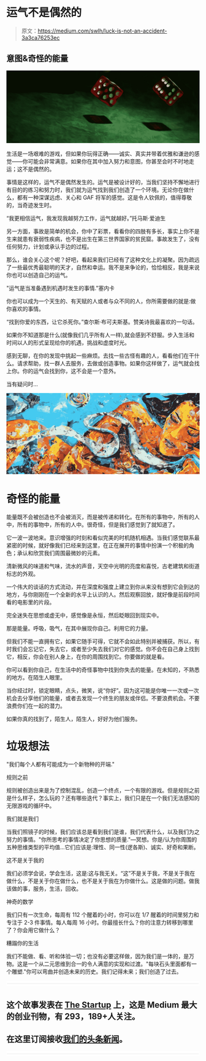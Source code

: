 # 运气不是偶然的

> 原文：<https://medium.com/swlh/luck-is-not-an-accident-3a3ca76253ec>

## 意图&奇怪的能量

![](img/0bd99f375f974ea62f674fa7be02d042.png)

生活是一场艰难的游戏，但如果你玩得正确——诚实、真实并带着优雅和谦逊的感觉——你可能会非常满意。如果你在其中加入努力和意图，你甚至会时不时地走运；这不是偶然的。

事情是这样的，运气不是偶然发生的。运气是被设计好的，当我们坚持不懈地进行有目的的练习和努力时，我们就为运气找到我们创造了一个环境。无论你在做什么，都有一种深谋远虑、关心和 GAF 将军的感觉。这是令人钦佩的，值得尊敬的，当奇迹发生时。

“我更相信运气，我发现我越努力工作，运气就越好。”托马斯·爱迪生

另一方面，事故是简单的机会，你中了彩票，看看你的四肢有多长，事实上你不是生来就患有衰弱性疾病，也不是出生在第三世界国家的贫民窟。事故发生了，没有任何努力，计划或承认手边的过程。

那么，谁会关心这个呢？好吧，看起来我们已经有了这种文化上的凝聚。因为疏远了一些最优秀最聪明的天才，自然和幸运。我不是来争论的，恰恰相反，我是来说你也可以创造自己的运气。

"运气是当准备遇到机遇时发生的事情."塞内卡

你也可以成为一个天生的、有天赋的人或者与众不同的人，你所需要做的就是:做你喜欢的事情。

“找到你爱的东西，让它杀死你。”查尔斯·布可夫斯基。赞美诗我最喜欢的一句话。

如果你不知道那是什么(就像我们几乎所有人一样),就会感到不舒服。步入生活和时间以人的形式呈现给你的机遇，挑战和虚度时光。

感到无聊，在你的发现中挑起一些麻烦。去找一些古怪有趣的人，看看他们在干什么。请求帮助，找一群人去服务，去做或创造事物。如果你这样做了，运气就会找上你。你的运气会找到你，这不会是一个意外。

当有疑问时…

![](img/647aabcc85bf59f800c9d288706cb88e.png)

# 奇怪的能量

能量既不会被创造也不会被消灭，而是被传递和转化。在所有的事物中，所有的人中，所有的事物中，所有的人中。很奇怪，但是我们感觉到了就知道了。

它一波一波地来。意识增强的时刻和看似完美的时机随机相遇。当我们感觉联系最紧密的时候，就好像我们已经来到这里，在正在展开的事情中扮演一个积极的角色；承认和欣赏我们周围最微妙的元素。

清新微风的味道和气味，流水的声音，天空中光明的亮度和喜悦，古老建筑和街道标志的外观。

一个伟大的谈话的方式流动，并在深度和强度上建立到你从来没有想到它会到达的地方，与你刚刚在一个全新的水平上认识的人。然后观察回放，就好像是前段时间看的电影里的片段。

完全迷失在思想或虚无中，感觉像是永恒，然后眨眼回到现实中。

那是能量。呼吸，吸气，在其中展现你自己。利用它的力量。

但我们不能一直拥有它，如果它随手可得，它就不会如此特别并被捕获。所以，有时我们会忘记它，失去它，或者至少失去我们对它的感觉。你不会在自己身上找到它，相反，你会在别人身上，在你的周围找到它。你要做的就是看。

你可以看到你自己，在生活中的奇怪事物中找到你失去的能量。在未知的，不熟悉的地方。在陌生人眼里。

当你经过时，锁定眼睛，点头，微笑，说“你好”。因为这可能是你唯一一次或一次机会去分享他们的能量，或者去发现一个终生的朋友或伴侣。不要浪费机会。不要浪费你们在一起的潜力。

如果你真的找到了，陌生人，陌生人，好好为他们服务。

# 垃圾想法

"我们每个人都有可能成为一个新物种的开端."

规则之前

规则被创造出来是为了控制混乱，创造一个终点，一个有限的游戏。但是规则之前是什么样子，怎么玩的？还有哪些迭代？事实上，我们只是在一个我们无法感知的无限游戏的循环中。

我们就是我们

当我们照镜子的时候，我们应该总是看到我们是谁，我们代表什么，以及我们为之努力的事情。"你所思考的事情决定了你思想的质量."—冥想。你是/认为你周围的五种思维类型的平均值…它们应该是:理性、同一性(逻各斯)、诚实、好奇和果断。

这不是关于我的

我们必须学会说，学会生活，这是:这与我无关。“这”不是关于我，不是关于我在做什么，不是关于你在做什么，也不是关于我在为你做什么。这是做的问题。做我该做的事，服务，生活，回收。

神奇的数学

我们只有一次生命，每周有 112 个醒着的小时，你可以在 1/7 醒着的时间里努力和专注于 2-3 件事情。每人每周 16 小时。你最擅长什么？你的注意力转移到哪里了？你会用它做什么？

糟蹋你的生活

我们不能做、看、听和体验一切；也没有必要这样做，因为我们是一体的，是万物。这是一个从二元思维到合一的令人满意的实现和过渡。"每块石头里面都有一个雕塑."你可以弯曲并创造未来的历史。我们记得未来；我们创造了过去。

![](img/731acf26f5d44fdc58d99a6388fe935d.png)

## 这个故事发表在 [The Startup](https://medium.com/swlh) 上，这是 Medium 最大的创业刊物，有 293，189+人关注。

## 在这里订阅接收[我们的头条新闻](http://growthsupply.com/the-startup-newsletter/)。

![](img/731acf26f5d44fdc58d99a6388fe935d.png)